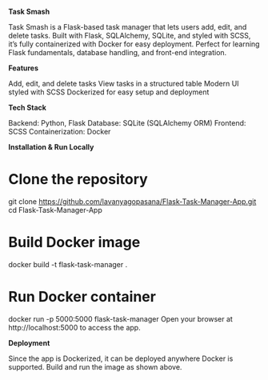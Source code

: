 **Task Smash**

Task Smash is a Flask-based task manager that lets users add, edit, and delete tasks. Built with Flask, SQLAlchemy, SQLite, and styled with SCSS, it’s fully containerized with Docker for easy deployment. Perfect for learning Flask fundamentals, database handling, and front-end integration.

**Features**

Add, edit, and delete tasks
View tasks in a structured table
Modern UI styled with SCSS
Dockerized for easy setup and deployment


**Tech Stack**

Backend: Python, Flask
Database: SQLite (SQLAlchemy ORM)
Frontend: SCSS
Containerization: Docker

**Installation & Run Locally**

# Clone the repository
git clone https://github.com/lavanyagopasana/Flask-Task-Manager-App.git
cd Flask-Task-Manager-App

# Build Docker image
docker build -t flask-task-manager .

# Run Docker container
docker run -p 5000:5000 flask-task-manager
Open your browser at http://localhost:5000 to access the app.

**Deployment**

Since the app is Dockerized, it can be deployed anywhere Docker is supported. Build and run the image as shown above.
